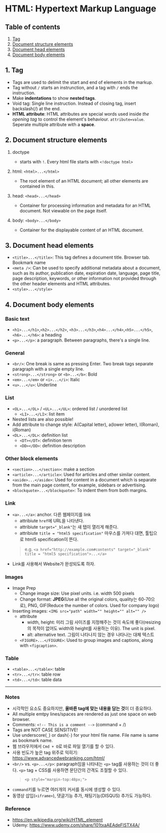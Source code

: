 # HTML: Hypertext Markup Language

## Table of contents

1. [Tag](#1-tag)
2. [Document structure elements](#2-document-structure-elements)
3. [Document head elements](#3-document-head-elements)
4. [Document body elements](#4-document-body-elements)


## 1. Tag
- Tags are used to delimit the start and end of elements in the markup.
- Tag without `/` starts an instrunction, and a tag with `/` ends the instruction.
- Make **indentations** to show **nested tags**.
- Void tag: Single line instruction. Instead of closing tag, insert backslash(/) at the end. 
- **HTML attribute**: HTML attributes are special words used inside _the opening tag_ to control the element's behaviour. `attribute=value`. Seperate multiple attribute with a **space**.



## 2. Document structure elements

1. doctype
	- starts with `!`. Every html file starts with `<!doctype html>`

2. html: `<html>...</html>`
	- The root element of an HTML document; all other elements are contained in this.

3. head: `<head>...</head>`
	- Container for processing information and metadata for an HTML document. Not viewable on the page itself.

4. body: `<body>...</body>`
	- Container for the displayable content of an HTML document.



## 3. Document head elements	

* `<title>...</title>`: This tag defines a document title. Browser tab. Bookmark name
* `<meta />`: Can be used to specify additional metadata about a document, such as its author, publication date, expiration date, language, page title, page description, keywords, or other information not provided through the other header elements and HTML attributes. 
* `<style>...</style>`

 

## 4. Document body elements	

### Basic text
* `<h1>...</h1>`,`<h2>...</h2>`, `<h3>...</h3>`,`<h4>...</h4>`,`<h5>...</h5>`,`<h6>...</h6>`: a heading
* `<p>...</p>`: a paragraph. Between paragraphs, there's a single line.

### General
* `<br/>`: One break is same as pressing Enter. Two break tags separate paragraph with a single empty line.
* `<strong>...</strong>` or `<b>...</b>`: Bold
* `<em>...</em>` or `<i>...</i>`: Italic
* `<u>...</u>`: Underline


### List 
* `<OL>...</OL>` / `<UL>...</UL>`: ordered list / unordered list
	* `<LI>...</LI>`: list item
* Nested lists are also possible!
* Add attribute to change style: A(Capital letter), a(lower letter), I(Roman), i(Roman)
* `<DL>...</DL>`: definition list
	* `<DT></DT>`: definition term
	* `<DD></DD>`: definition description

### Other block elements
* `<section>...</section>`: make a section
* `<article>...</article>`: Used for articles and other similar content.
* `<aside>...</aside>`: Used for content in a document which is separate from the main page content, for example, sidebars or advertising.
* `<blockquote>...</blockquote>`: To indent them from both margins.


### Link
* `<a>...</a>`: anchor. 다른 웹페이지를 link
	* attribiute `href`에 URL을 나타낸다. 
	* attribiute `target="_blank"`는 새 탭이 열리게 해준다.
	* attribiute `title = "html5 specification"` 마우스를 가져다 대면, 툴팁으로 html5 specification이 뜬다.
	> e.g. `<a href="http://example.com#contents" target="_blank" title = "html5 specification">...</a>`
* Link를 사용해서 Website가 완성되도록 하자.


### Images
* Image Prep
	* Change image size: Use pixel units. i.e. width 500 pixels
	* Change format: **JPEG**(Use all the original colors, quality는 60-70으로), PNG, GIF(Reduce the number of colors. Used for company logo)
* Inserting images: `<IMG src="path" width="" height="" alt="" />`
	* attribute
  	 	* width, height: 미리 그림 사이즈를 지정해주는 것이 속도에 좋다(resizing의 목적이 없어도 width와 height를 사용하는 이유). The unit is pixel.
  		* alt: alternative text. 그림이 나타나지 않는 경우 나타나는 대체 텍스트
	* `<FIGURE>...</FIGURE>`: Used to group images and captions, along with `<figcaption>`.

### Table
* `<table>...</table>`: table
* `<tr>...</tr>`: table row
* `<td>...</td>`: table data

---


### Notes
- 시각적인 요소도 중요하지만, **올바른 tag에 맞는 내용을 담는 것**이 더 중요하다.
- All multiple emtpy lines/spaces are rendered as just one space on web browser.
- Comments: `<!-- This is a comment -->` (command + /)
- Tags are NOT CASE SENSITIVE!
- Use underscore(`_`) or dash(`-`) for your html file name. File name is same as bookmark name.
- 웹 브라우저에서 `Cmd + O`로 바로 파일 열기를 할 수 있다. 
- 사용 빈도가 높은 tag 위주로 익히기: https://www.advancedwebranking.com/html/ 
- `<br/>` vs. `<p>...</p>`: paragraph임을 나타내는 `<p>` tag를 사용하는 것이 더 좋다. `<p>` tag + CSS를 사용하면 문단간의 간격도 조절할 수 있다. 
    > `<p style="margin-top:48px;">`
- `command`키를 누르면 여러개의 커서를 동시에 생성할 수 있다.
- 동영상 삽입(`<iframe>`), 댓글기능 추가, 채팅기능(DISQUS) 추가도 가능하다.

### Reference
- https://en.wikipedia.org/wiki/HTML_element
- Udemy: https://www.udemy.com/share/101txaAEAdeFlSTX4A/

